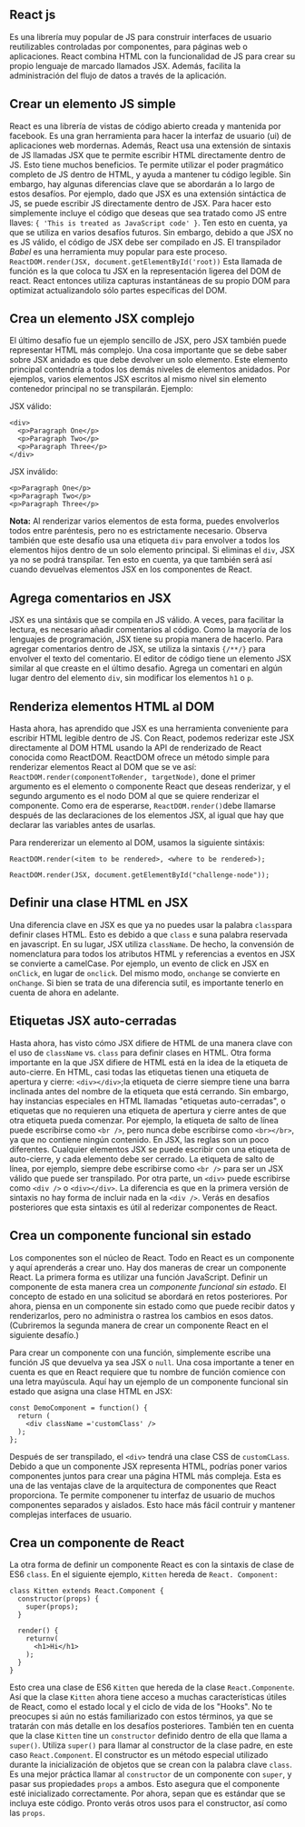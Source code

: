 ## React js

Es una librería muy popular de JS para construir interfaces de usuario reutilizables controladas por componentes, para páginas web o aplicaciones.
React combina HTML con la funcionalidad de JS para crear su propio lenguaje de marcado llamados JSX. Además, facilita la administración del flujo de datos a través de la aplicación.

## Crear un elemento JS simple

React es una librería de vistas de código abierto creada y mantenida por facebook. Es una gran herramienta para hacer la interfaz de usuario (ui) de aplicaciones web mordernas.
Además, React usa una extensión de sintaxis de JS llamadas JSX que te permite escribir HTML directamente dentro de JS. Esto tiene muchos beneficios. Te permite utilizar el poder pragmático completo de JS dentro de HTML, y ayuda a mantener tu código legible. Sin embargo, hay algunas diferencias clave que se abordarán a lo largo de estos desafíos.
Por ejemplo, dado que JSX es una extensión sintáctica de JS, se puede escribir JS directamente dentro de JSX. Para hacer esto simplemente incluye el código que deseas que sea tratado como JS entre llaves: `{ 'This is treated as JavaScript code' }`. Ten esto en cuenta, ya que se utiliza en varios desafíos futuros.
Sin embargo, debido a que JSX no es JS válido, el código de JSX debe ser compilado en JS. El transpilador *Babel* es una herramienta muy popular para este proceso.
`ReactDOM.render(JSX, document.getElementById('root))` Esta llamada de función es la que coloca tu JSX en la representación ligerea del DOM de react. React entonces utiliza capturas instantáneas de su propio DOM para optimizat actualizandolo sólo partes específicas del DOM.

## Crea un elemento JSX complejo

El último desafío fue un ejemplo sencillo de  JSX, pero JSX también puede representar HTML más complejo.
Una cosa importante que se debe saber sobre JSX anidado es que debe devolver un solo elemento.
Este elemento principal contendría a todos los demás niveles de elementos anidados.
Por ejemplos, varios elementos JSX escritos al mismo nivel sin elemento contenedor principal no se transpilarán.
Ejemplo:

JSX válido: 

```
<div>
  <p>Paragraph One</p>
  <p>Paragraph Two</p>
  <p>Paragraph Three</p>
</div>
```
JSX inválido:

```
<p>Paragraph One</p>
<p>Paragraph Two</p>
<p>Paragraph Three</p>
```
**Nota:** Al renderizar varios elementos de esta forma, puedes envolverlos todos entre paréntesis, pero no es estrictamente necesario. Observa también que este desafío usa una etiqueta `div` para envolver a todos los elementos hijos dentro de un solo elemento principal. Si eliminas el `div`, JSX ya no se podrá transpilar. Ten esto en cuenta, ya que también será así cuando devuelvas elementos JSX en los componentes de React.

## Agrega comentarios en JSX

JSX es una sintáxis que se compila en JS válido. A veces, para facilitar la lectura, es necesario añadir comentarios al código. Como la mayoría de los lenguajes de programación, JSX tiene su propia manera de hacerlo.
Para agregar comentarios dentro de JSX, se utiliza la sintaxis `{/**/}` para envolver el texto del comentario.
El editor de código tiene un elemento JSX similar al que creaste en el último desafio. Agrega un comentari en algún lugar dentro del elemento `div`, sin modificar los elementos `h1` o `p`.

## Renderiza elementos HTML al DOM

Hasta ahora, has aprendido que JSX es una herramienta conveniente para escribir HTML legible dentro de JS. Con React, podemos rederizar este JSX directamente al DOM HTML usando la API de renderizado de React conocida como ReactDOM.
ReactDOM ofrece un método simple para renderizar elementos  React al DOM que se ve así: `ReactDOM.render(componentToRender, targetNode)`, done el primer argumento es el elemento o componente React que deseas renderizar, y el segundo argumento es el nodo DOM al que se quiere renderizar el componente.
Como era de esperarse, `ReactDOM.render()`debe llamarse después de las declaraciones de los elementos JSX, al igual que hay que declarar las variables antes de usarlas.

Para rendererizar un elemento al DOM, usamos la siguiente sintáxis:

```
ReactDOM.render(<item to be rendered>, <where to be rendered>);
```
```
ReactDOM.render(JSX, document.getElementById("challenge-node")); 
```
## Definir una clase HTML en JSX

Una diferencia clave en JSX es que ya no puedes usar la palabra `class`para definir clases HTML. Esto es debido a que `class` e suna palabra reservada en javascript. En su lugar, JSX utiliza `className`.
De hecho, la convensión de nomenclatura para todos los atributos HTML y referencias a eventos en JSX se convierte a camelCase. Por ejemplo, un evento de click en JSX en `onClick`, en lugar de `onclick`.
Del mismo modo, `onchange` se convierte en `onChange`. Si bien se trata de una diferencia sutil, es importante tenerlo en cuenta de ahora en adelante. 

## Etiquetas JSX auto-cerradas

Hasta ahora, has visto cómo JSX difiere de HTML de una manera clave con el uso de `className` vs. `class` para definir clases en HTML.
Otra forma importante en la que JSX difiere de HTML está en la idea de la etiqueta de auto-cierre.
En HTML, casi todas las etiquetas tienen una etiqueta de apertura y cierre: `<div></div>`;la etiqueta de cierre siempre tiene una barra inclinada antes del nombre de la etiqueta que está cerrando. Sin embargo, hay instancias especiales en HTML llamadas "etiquetas auto-cerradas", o etiquetas que no requieren una etiqueta de apertura y cierre antes de que otra etiqueta pueda comenzar.
Por ejemplo, la etiqueta de salto de línea puede escribirse como `<br />`, pero nunca debe escribirse como `<br></br>`, ya que no contiene ningún contenido.
En JSX, las reglas son un poco diferentes. Cualquier elementos JSX se puede escribir con una etiqueta de auto-cierre, y cada elemento debe ser cerrado. La etiqueta de salto de línea, por ejemplo, siempre debe escribirse como `<br />` para ser un JSX válido que puede ser transpilado. Por otra parte, un `<div>` puede escribirse como `<div />` o `<div></div>`. La diferencia es que en la primera versión de sintaxis no hay forma de incluir nada en la `<div />`. Verás en desafíos posteriores que esta sintaxis es útil al rederizar componentes de React.

## Crea un componente funcional sin estado

Los componentes son el núcleo de React. Todo en React es un componente y aquí aprenderás a crear uno.
Hay dos maneras de crear un componente React. La primera forma es utilizar una función JavaScript. Definir un componente de esta manera crea un *componente funcional sin estado*. El concepto de estado en una solicitud se abordará en retos posteriores. Por ahora, piensa en un componente sin estado como que puede recibir datos y renderizarlos, pero no administra o rastrea los cambios en esos datos. (Cubriremos la segunda manera de crear un componente React en el siguiente desafío.)

Para crear un componente con una función, simplemente escribe una función JS que devuelva ya sea JSX o `null`. Una cosa importante a tener en cuenta es que en React requiere que tu nombre de función comience con una letra mayúscula. Aquí hay un ejemplo de un componente funcional sin estado que asigna una clase HTML en JSX:

```
const DemoComponent = function() {
  return (
    <div className ='customClass' />
  );
};
```
Después de ser transpilado, el `<div>` tendrá una clase CSS de `customCLass`.
Debido a que un componente JSX representa HTML, podrías poner varios componentes juntos para crear una página HTML más compleja. Esta es una de las ventajas clave de la arquitectura de componentes que React proporciona. Te permite componener tu interfaz de usuario de muchos componentes separados y aislados. Esto hace más fácil contruir y mantener complejas interfaces de usuario.

## Crea un componente de React

La otra forma de definir un componente React es con la sintaxis de clase de ES6 `class`. En el siguiente ejemplo, `Kitten` hereda de `React. Component:`

```
class Kitten extends React.Component {
  constructor(props) {
    super(props);
  }

  render() {
    returnv(
      <h1>Hi</h1>
    );
  }
}
```
Esto crea una clase de ES6 `Kitten` que hereda de la clase `React.Componente`. Así que la clase `Kitten` ahora tiene acceso a muchas características útiles de React, como el estado local y el ciclo de vida de los "Hooks". No te preocupes si aún no estás familiarizado con estos términos, ya que se tratarán con más detalle en los desafíos posteriores. También ten en cuenta que la clase `Kitten` tine un `constructor` definido dentro de ella que llama a `super()`. Utiliza `super()` para llamar al constructor de la clase padre, en este caso `React.Component`. El constructor es un método especial utilizado durante la inicialización de objetos que se crean con la palabra clave `class`. Es una mejor práctica llamar al `constructor` de un componente con `super`, y pasar sus propiedades `props` a ambos. Esto asegura que el componente esté inicializado correctamente. Por ahora, sepan que es estándar que se incluya este código. Pronto verás otros usos para el constructor, así como las `props`.
